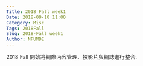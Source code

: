 ```yaml
---
Title: 2018 Fall week1
Date: 2018-09-10 11:00
Category: Misc
Tags: 2018Fall
Slug: 2018-Fall week1
Author: NFUMDE
---
```


2018 Fall 開始將網際內容管理、投影片與網誌進行整合.

